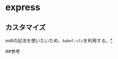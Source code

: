 # express

## カスタマイズ

es6の記法を使いたいため、`babel-cli`を利用する。[*][*1]

##参考

[*1]:http://qiita.com/rooooomania/items/4c999d93ae745e9d8657